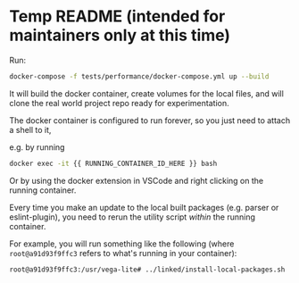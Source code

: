 # Temp README (intended for maintainers only at this time)

Run:

```sh
docker-compose -f tests/performance/docker-compose.yml up --build
```

It will build the docker container, create volumes for the local files, and will clone the real world project repo ready for experimentation.

The docker container is configured to run forever, so you just need to attach a shell to it,

e.g. by running

```sh
docker exec -it {{ RUNNING_CONTAINER_ID_HERE }} bash
```

Or by using the docker extension in VSCode and right clicking on the running container.

Every time you make an update to the local built packages (e.g. parser or eslint-plugin), you need to rerun
the utility script _within_ the running container.

For example, you will run something like the following (where `root@a91d93f9ffc3` refers to what's running in your container):

```sh
root@a91d93f9ffc3:/usr/vega-lite# ../linked/install-local-packages.sh
```
